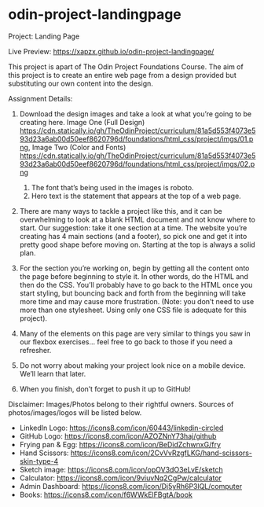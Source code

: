 # odin-project-landingpage
Project: Landing Page 

Live Preview: https://xapzx.github.io/odin-project-landingpage/

This project is apart of The Odin Project Foundations Course. The aim of this project is to create an entire web page from a design provided but substituting our own content into the design.

Assignment Details:

1. Download the design images and take a look at what you’re going to be creating here. Image One (Full Design) <https://cdn.statically.io/gh/TheOdinProject/curriculum/81a5d553f4073e593d23a6ab00d50eef8620796d/foundations/html_css/project/imgs/01.png>, Image Two (Color and Fonts) <https://cdn.statically.io/gh/TheOdinProject/curriculum/81a5d553f4073e593d23a6ab00d50eef8620796d/foundations/html_css/project/imgs/02.png>
    1. The font that’s being used in the images is roboto.
    2. Hero text is the statement that appears at the top of a web page.

2. There are many ways to tackle a project like this, and it can be overwhelming to look at a blank HTML document and not know where to start. Our suggestion: take it one section at a time. The website you’re creating has 4 main sections (and a footer), so pick one and get it into pretty good shape before moving on. Starting at the top is always a solid plan.

3. For the section you’re working on, begin by getting all the content onto the page before beginning to style it. In other words, do the HTML and then do the CSS. You’ll probably have to go back to the HTML once you start styling, but bouncing back and forth from the beginning will take more time and may cause more frustration. (Note: you don’t need to use more than one stylesheet. Using only one CSS file is adequate for this project).

4. Many of the elements on this page are very similar to things you saw in our flexbox exercises… feel free to go back to those if you need a refresher.

5. Do not worry about making your project look nice on a mobile device. We’ll learn that later.

6. When you finish, don’t forget to push it up to GitHub!

Disclaimer: Images/Photos belong to their rightful owners. Sources of photos/images/logos will be listed below.
- LinkedIn Logo: https://icons8.com/icon/60443/linkedin-circled
- GitHub Logo: https://icons8.com/icon/AZOZNnY73haj/github
- Frying pan & Egg: https://icons8.com/icon/BeDidZchwnxG/fry
- Hand Scissors: https://icons8.com/icon/2CvVvRzgfLKG/hand-scissors-skin-type-4
- Sketch image: https://icons8.com/icon/opOV3dO3eLvE/sketch
- Calculator: https://icons8.com/icon/9viuvNq2CgPw/calculator
- Admin Dashboard: https://icons8.com/icon/Dj5yRh6P3lQL/computer
- Books: https://icons8.com/icon/f6WWkElFBgtA/book